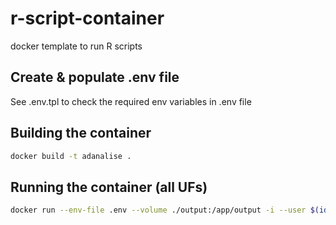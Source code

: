 # r-script-container
docker template to run R scripts

## Create & populate .env file
See .env.tpl to check the required env variables in .env file

## Building the container
```bash
docker build -t adanalise .
```

## Running the container (all UFs)
```bash
docker run --env-file .env --volume ./output:/app/output -i --user $(id -u):$(id -g) adanalise --disease dengue --epiweek 202501 # --uf RS SC PR
